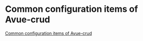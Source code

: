 # Common configuration items of Avue-crud
[Common configuration items of Avue-crud](https://aiwithcloud.com/2022/09/14/common_configuration_items_of_avue_crud/)